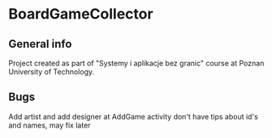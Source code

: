 # BoardGameCollector
## General info
Project created as part of "Systemy i aplikacje bez granic" course at Poznan University of Technology.
## Bugs
Add artist and add designer at AddGame activity don't have tips about id's and names, may fix later
